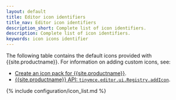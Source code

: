 ```yaml
---
layout: default
title: Editor icon identifiers
title_nav: Editor icon identifiers
description_short: Complete list of icon identifiers.
description: Complete list of icon identifiers.
keywords: icon icons identifier
---
```


The following table contains the default icons provided with {{site.productname}}. For information on adding custom icons, see:
* [Create an icon pack for {{site.productname}}]({{site.baseurl}}/advanced/creating-an-icon-pack/).
* [{{site.productname}} API: `tinymce.editor.ui.Registry.addIcon`]({{site.baseurl}}/api/tinymce.editor.ui/tinymce.editor.ui.registry/#addicon).

{% include configuration/icon_list.md %}
